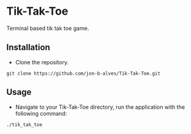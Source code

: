 # Tik-Tak-Toe
Terminal based tik tak toe game.

## Installation
- Clone the repository.
```
git clone https://github.com/jon-b-alves/Tik-Tak-Toe.git
```

## Usage
- Navigate to your Tik-Tak-Toe directory, run the application with the following command:
```
./tik_tak_toe
```

